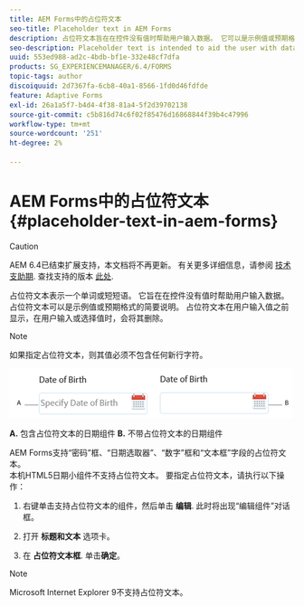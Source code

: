 ```yaml
---
title: AEM Forms中的占位符文本
seo-title: Placeholder text in AEM Forms
description: 占位符文本旨在在控件没有值时帮助用户输入数据。 它可以是示例值或预期格式的简要说明。
seo-description: Placeholder text is intended to aid the user with data entry when the control has no value. It could be a sample value or a brief description of the expected format.
uuid: 553ed988-ad2c-4bdb-bf1e-332e48cf7dfa
products: SG_EXPERIENCEMANAGER/6.4/FORMS
topic-tags: author
discoiquuid: 2d7367fa-6cb8-40a1-8566-1fd0d46fdfde
feature: Adaptive Forms
exl-id: 26a1a5f7-b4d4-4f38-81a4-5f2d39702138
source-git-commit: c5b816d74c6f02f85476d16868844f39b4c47996
workflow-type: tm+mt
source-wordcount: '251'
ht-degree: 2%

---
```


# AEM Forms中的占位符文本 {#placeholder-text-in-aem-forms}

>[!CAUTION]
>
>AEM 6.4已结束扩展支持，本文档将不再更新。 有关更多详细信息，请参阅 [技术支助期](https://helpx.adobe.com/cn/support/programs/eol-matrix.html). 查找支持的版本 [此处](https://experienceleague.adobe.com/docs/).

占位符文本表示一个单词或短短语。 它旨在在控件没有值时帮助用户输入数据。 占位符文本可以是示例值或预期格式的简要说明。 占位符文本在用户输入值之前显示，在用户输入或选择值时，会将其删除。

>[!NOTE]
>
>如果指定占位符文本，则其值必须不包含任何新行字符。

![包含和不包含占位符文本的日期组件](assets/dat-picker-place-holder-text.png)

**A.** 包含占位符文本的日期组件 **B.** 不带占位符文本的日期组件

AEM Forms支持“密码”框、“日期选取器”、“数字”框和“文本框”字段的占位符文本。\
本机HTML5日期小组件不支持占位符文本。 要指定占位符文本，请执行以下操作：

1. 右键单击支持占位符文本的组件，然后单击 **编辑**. 此时将出现“编辑组件”对话框。

1. 打开 **标题和文本** 选项卡。
1. 在 **占位符文本框**. 单击&#x200B;**确定**。

>[!NOTE]
>
>Microsoft Internet Explorer 9不支持占位符文本。
